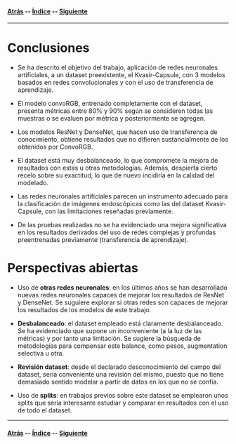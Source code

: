 #### [Atrás](resultados.md) -- [Índice](index.md) -- [Siguiente](bibliografia.md)
***

# Conclusiones

- Se ha descrito el objetivo del trabajo, aplicación de redes neuronales artificiales, a un dataset preexistente, el Kvasir-Capsule, con 3 modelos basados en redes convolucionales y con el uso de transferencia de aprendizaje.

- El modelo convoRGB, entrenado completamente con el dataset, presenta métricas entre 80% y 90% según se consideren todas las muestras o se evaluen por métrica y posteriormente se agregen.

- Los modelos ResNet y DenseNet, que hacen uso de transferencia de conocimiento, obtiene resultados que no difieren sustancialmente de los obtenidos por ConvoRGB.

- El dataset está muy desbalanceado, lo que compromete la mejora de resultados con estas u otras metodologías. Además, despierta cierto recelo sobre su exactitud, lo que de nuevo incidiría en la calidad del modelado.

- Las redes neuronales artificiales parecen un instrumento adecuado para la clasificación de imágenes endoscópicas como las del dataset Kvasir-Capsule, con las limitaciones reseñadas previamente.

- De las pruebas realizadas no se ha evidenciado una mejora significativa en los resultados derivados del uso de redes complejas y profundas preentrenadas previamente (transferencia de aprendizaje).

# Perspectivas abiertas

- Uso de **otras redes neuronales**: en los últimos años se han desarrollado nuevas redes neuronales capaces de mejorar los resultados de ResNet y DenseNet. Se suguiere explorar si otras redes son capaces de mejorar los resultados de los modelos de este trabajo.

- **Desbalanceado**: el dataset empleado está claramente desbalanceado. Se ha evidenciado que supone un inconveniente (a la luz de las métricas) y por tanto una limitación. Se sugiere la búsqueda de metodologías para compensar este balance, como pesos, augmentation selectiva u otra.
- **Revisión dataset**: desde el declarado desconocimiento del campo del dataset, sería conveniente una revisión del mismo, puesto que no tiene demasiado sentido modelar a partir de datos en los que no se confía.

- Uso de **splits**: en trabajos previos sobre este dataset se emplearon unos splits que sería interesante estudiar y comparar en resultados con el uso de todo el dataset.

***
#### [Atrás](resultados.md) -- [Índice](index.md) -- [Siguiente](bibliografia.md)
